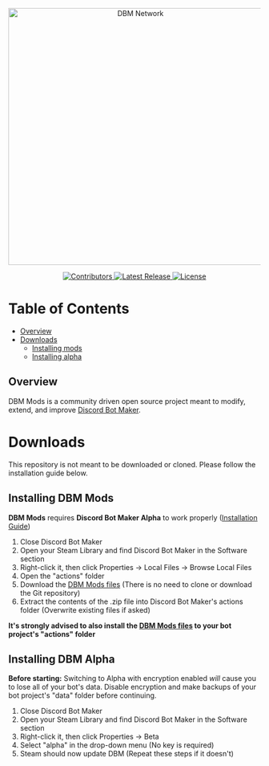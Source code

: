 <p align="center">
  <a title="DBM Network" href="https://discord.gg/3QxkZPK" target="_blank">
    <img src="https://i.imgur.com/U8Z1SPh.png" width="512" alt="DBM Network" />
  </a>
</p>
<p align="center">
  <a title="Contributors" href="https://github.com/dbm-network/mods/contributors" target="_blank">
    <img src="https://img.shields.io/github/contributors/dbm-network/mods.svg?style=flat-square" alt="Contributors" />
  </a>
  <a title="Release" href="https://github.com/dbm-network/mods/releases" target="_blank">
    <img src="https://img.shields.io/github/release/dbm-network/mods.svg?style=flat-square" alt="Latest Release" />
  </a>
  <a title="License" href="https://github.com/dbm-network/mods/blob/master/LICENSE.md" target="_blank">
    <img src="https://img.shields.io/github/license/dbm-network/mods.svg?style=flat-square" alt="License" />
  </a>
</p>


# Table of Contents

- [Overview](#overview)
- [Downloads](#downloads)
  - [Installing mods](#installing-dbm-mods)
  - [Installing alpha](#installing-dbm-alpha)


## Overview

DBM Mods is a community driven open source project meant to modify, extend, and improve [Discord Bot Maker](https://store.steampowered.com/app/682130/Discord_Bot_Maker/).


# Downloads

This repository is not meant to be downloaded or cloned. Please follow the installation guide below.

## Installing DBM Mods

**DBM Mods** requires **Discord Bot Maker Alpha** to work properly ([Installation Guide](#installing-dbm-alpha))

1.  Close Discord Bot Maker
2.  Open your Steam Library and find Discord Bot Maker in the Software section
3.  Right-click it, then click Properties → Local Files → Browse Local Files
4.  Open the "actions" folder
5.  Download the [DBM Mods files](https://dbm-network.github.io/download-git/#/home?url=https://github.com/dbm-network/mods/tree/alpha/actions)
    (There is no need to clone or download the Git repository)
6.  Extract the contents of the .zip file into Discord Bot Maker's actions folder
    (Overwrite existing files if asked)

**It's strongly advised to also install the [DBM Mods files](https://dbm-network.github.io/download-git/#/home?url=https://github.com/dbm-network/mods/tree/alpha/actions) to your bot project's "actions" folder**


## Installing DBM Alpha

**Before starting:** Switching to Alpha with encryption enabled _will_ cause you to lose all of your bot's data. Disable encryption and make backups of your bot project's "data" folder before continuing.

1.  Close Discord Bot Maker
2.  Open your Steam Library and find Discord Bot Maker in the Software section
3.  Right-click it, then click Properties → Beta
4.  Select "alpha" in the drop-down menu
    (No key is required)
5.  Steam should now update DBM
    (Repeat these steps if it doesn't)
